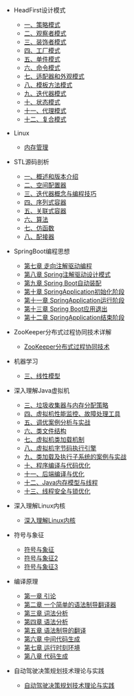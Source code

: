 
- HeadFirst设计模式
  - [一、策略模式](HeadFirst设计模式/一、策略模式.md)
  - [二、观察者模式](HeadFirst设计模式/二、观察者模式.md)
  - [三、装饰者模式](HeadFirst设计模式/三、装饰者模式.md)
  - [四、工厂模式](HeadFirst设计模式/四、工厂模式.md)
  - [五、单件模式](HeadFirst设计模式/五、单件模式.md)
  - [六、命令模式](HeadFirst设计模式/六、命令模式.md)
  - [七、适配器和外观模式](HeadFirst设计模式/七、适配器和外观模式.md)
  - [八、模板方法模式](HeadFirst设计模式/八、模板方法模式.md) 
  - [九、迭代器模式](HeadFirst设计模式/九、迭代器模式.md)
  - [十、状态模式](HeadFirst设计模式/十、状态模式.md)
  - [十一、代理模式](HeadFirst设计模式/十一、代理模式.md)
  - [十二、复合模式](HeadFirst设计模式/十二、复合模式.md)

- Linux
  - [内存管理](Linux/内存管理.md)


- STL源码剖析
  - [一、概述和版本介绍](STL源码剖析/一、概述和版本介绍.md)
  - [二、空间配置器](STL源码剖析/二、空间配置器.md)
  - [三、迭代器概念与编程技巧](STL源码剖析/三、迭代器概念与编程技巧.md)
  - [四、序列式容器](STL源码剖析/四、序列式容器.md) 
  - [五、关联式容器](STL源码剖析/五、关联式容器.md)
  - [六、算法](STL源码剖析/六、算法.md)
  - [七、仿函数](STL源码剖析/七、仿函数.md)
  - [八、配接器](STL源码剖析/八、配接器.md)

- SpringBoot编程思想
  - [第七章 走向注解驱动编程](SpringBoot编程思想/第七章走向注解驱动编程.md)
  - [第八章 Spring注解驱动设计模式](SpringBoot编程思想/第八章Spring注解驱动设计模式.md)
  - [第九章 Spring Boot自动装配](SpringBoot编程思想/第九章SpringBoot自动装配.md)
  - [第十章 SpringApplication初始化阶段](SpringBoot编程思想/第十章SpringApplication初始化阶段.md)
  - [第十一章 SpringApplication运行阶段](SpringBoot编程思想/第十一章SpringApplication运行阶段.md)
  - [第十三章 Spring Boot应用退出](SpringBoot编程思想/第十三章SpringBoot应用退出.md)
  - [第十二章 SpringApplication结束阶段](SpringBoot编程思想/第十二章SpringApplication结束阶段.md)

- ZooKeeper分布式过程协同技术详解
  - [ZooKeeper分布式过程协同技术](ZooKeeper分布式过程协同技术详解/ZooKeeper分布式过程协同技术.md)


- 机器学习
  - [三、线性模型](机器学习/三、线性模型.md)

- 深入理解Java虚拟机
  - [三、垃圾收集器与内存分配策略](深入理解Java虚拟机/三、垃圾收集器与内存分配策略.md)
  - [四、虚拟机性能监控、故障处理工具](深入理解Java虚拟机/四、虚拟机性能监控、故障处理工具.md)
  - [五、调优案例分析与实战](深入理解Java虚拟机/五、调优案例分析与实战.md)
  - [六、类文件结构](深入理解Java虚拟机/六、类文件结构.md)
  - [七、虚拟机类加载机制](深入理解Java虚拟机/七、虚拟机类加载机制.md)
  - [八、虚拟机字节码执行引擎](深入理解Java虚拟机/八、虚拟机字节码执行引擎.md)
  - [九、类加载及执行子系统的案例与实战](深入理解Java虚拟机/九、类加载及执行子系统的案例与实战.md)
  - [十、程序编译与代码优化](深入理解Java虚拟机/十、程序编译与代码优化.md)
  - [十一、后端编译与优化](深入理解Java虚拟机/十一、后端编译与优化.md)
  - [十二、Java内存模型与线程](深入理解Java虚拟机/十二、Java内存模型与线程.md)
  - [十三、线程安全与锁优化](深入理解Java虚拟机/十三、线程安全与锁优化.md)

- 深入理解Linux内核
  - [深入理解Linux内核](深入理解Linux内核/深入理解Linux内核.md)

- 符号与象征
  - [符号与象征](符号与象征/符号与象征.md)
  - [符号与象征2](符号与象征/符号与象征2.md)
  - [符号与象征3](符号与象征/符号与象征3.md)
  
- 编译原理
  - [第一章 引论](编译原理/第一章引论.md)
  - [第二章 一个简单的语法制导翻译器](编译原理/第二章一个简单的语法制导翻译器.md)
  - [第三章 词法分析](编译原理/第三章词法分析.md)
  - [第四章 语法分析](编译原理/第四章语法分析.md)
  - [第五章 语法制导的翻译](编译原理/第五章语法制导的翻译.md)
  - [第六章 中间代码生成](编译原理/第六章中间代码生成.md)
  - [第七章 运行时刻环境](编译原理/第七章运行时刻环境.md)
  - [第八章 代码生成](编译原理/第八章代码生成.md)

- 自动驾驶决策规划技术理论与实践
  - [自动驾驶决策规划技术理论与实践](自动驾驶决策规划技术理论与实践/自动驾驶决策规划技术理论与实践.md)
